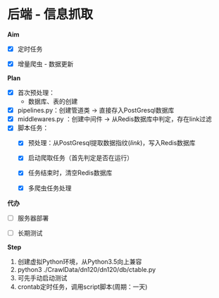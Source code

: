 # 后端 - 信息抓取

**Aim**

- [x] 定时任务
- [x] 增量爬虫 - 数据更新



**Plan**

- [x] 首次预处理：
  - 数据库、表的创建
- [x] pipelines.py：创建管道类 -> 直接存入PostGresql数据库
- [x] middlewares.py ：创建中间件 -> 从Redis数据库中判定，存在link过滤
- [x] 脚本任务：
  - [x] 预处理：从PostGresql提取数据指纹(*link*)，写入Redis数据库
  - [x] 启动爬取任务（首先判定是否在运行）
  - [x] 任务结束时，清空Redis数据库
  - [x] 多爬虫任务处理



**代办**

- [ ] 服务器部署

- [ ] 长期测试

**Step**

1. 创建虚拟Python环境，从Python3.5向上兼容
2. python3 ./CrawlData/dn120/dn120/db/ctable.py
3. 可先手动启动测试
4. crontab定时任务，调用script脚本(周期：一天)